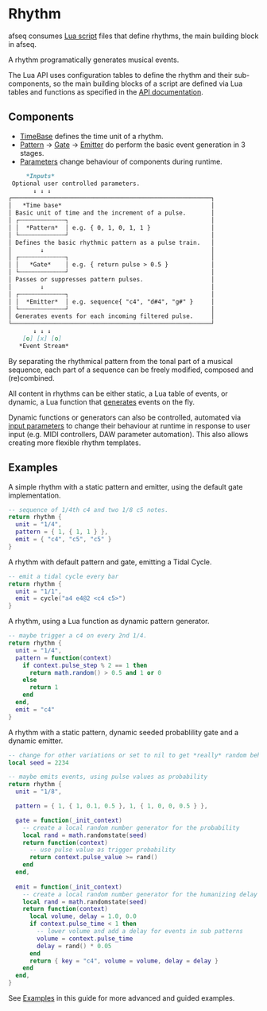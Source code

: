 # Rhythm 

afseq consumes [Lua script](https://www.lua.org/) files that define rhythms, the main building block in afseq.

A rhythm programatically generates musical events. 

The Lua API uses configuration tables to define the rhythm and their sub-components, so the main building blocks of a script are defined via Lua tables and functions as specified in the [API documentation](../API/).


## Components

- [TimeBase](./timebase.md) defines the time unit of a rhythm.
- [Pattern](./pattern.md) -> [Gate](./gate.md) -> [Emitter](./emitter.md) do perform the basic event generation in 3 stages.
- [Parameters](./parameters.md) change behaviour of components during runtime.

```md
     *Inputs*
 Optional user controlled parameters.
       ↓ ↓ ↓
┌────────────────────────────────────────────────────────┐ 
│   *Time base*                                          │
│ Basic unit of time and the increment of a pulse.       │
│ ┌┄┄┄┄┄┄┄┄┄┄┄┄┄┐                                        │
│ │  *Pattern*  │ e.g. { 0, 1, 0, 1, 1 }                 │
│ └┄┄┄┄┄┄┄┄┄┄┄┄┄┘                                        │
│ Defines the basic rhythmic pattern as a pulse train.   │
│        ↓                                               │
│ ┌┄┄┄┄┄┄┄┄┄┄┄┄┄┐                                        │
│ │   *Gate*    │ e.g. { return pulse > 0.5 }            │
│ └┄┄┄┄┄┄┄┄┄┄┄┄┄┘                                        │
│ Passes or suppresses pattern pulses.                   │
│        ↓                                               │
│ ┌┄┄┄┄┄┄┄┄┄┄┄┄┄┐                                        │
│ │  *Emitter*  │ e.g. sequence{ "c4", "d#4", "g#" }     │
│ └┄┄┄┄┄┄┄┄┄┄┄┄┄┘                                        │
│ Generates events for each incoming filtered pulse.     │
└────────────────────────────────────────────────────────┘
       ↓ ↓ ↓
    [o] [x] [o] 
   *Event Stream*
```

By separating the rhythmical pattern from the tonal part of a musical sequence, each part of a sequence can be freely modified, composed and (re)combined.

All content in rhythms can be either static, a Lua table of events, or dynamic, a Lua function that [generates](../extras/generators.md) events on the fly. 

Dynamic functions or generators can also be controlled, automated via [input parameters](./parameters.md) to change their behaviour at runtime in response to user input (e.g. MIDI controllers, DAW parameter automation). This also allows creating more flexible rhythm templates. 


## Examples

A simple rhythm with a static pattern and emitter, using the default gate implementation.

```lua
-- sequence of 1/4th c4 and two 1/8 c5 notes.
return rhythm {
  unit = "1/4",
  pattern = { 1, { 1, 1 } },
  emit = { "c4", "c5", "c5" }
}
```

A rhythm with default pattern and gate, emitting a Tidal Cycle.

```lua
-- emit a tidal cycle every bar
return rhythm {
  unit = "1/1",
  emit = cycle("a4 e4@2 <c4 c5>")
}
```

A rhythm, using a Lua function as dynamic pattern generator.

```lua
-- maybe trigger a c4 on every 2nd 1/4.
return rhythm {
  unit = "1/4",
  pattern = function(context) 
    if context.pulse_step % 2 == 1 then
      return math.random() > 0.5 and 1 or 0
    else
      return 1
    end 
  end,
  emit = "c4"
}
```

A rhythm with a static pattern, dynamic seeded probablility gate and a dynamic emitter.

```lua
-- change for other variations or set to nil to get *really* random behavior 
local seed = 2234

-- maybe emits events, using pulse values as probability
return rhythm {
  unit = "1/8",

  pattern = { 1, { 1, 0.1, 0.5 }, 1, { 1, 0, 0, 0.5 } },

  gate = function(_init_context)
    -- create a local random number generator for the probability
    local rand = math.randomstate(seed)
    return function(context)
      -- use pulse value as trigger probability
      return context.pulse_value >= rand() 
    end
  end,
  
  emit = function(_init_context)
    -- create a local random number generator for the humanizing delay
    local rand = math.randomstate(seed)
    return function(context)
      local volume, delay = 1.0, 0.0
      if context.pulse_time < 1 then
        -- lower volume and add a delay for events in sub patterns
        volume = context.pulse_time
        delay = rand() * 0.05
      end
      return { key = "c4", volume = volume, delay = delay }
    end
  end,
}
```

See [Examples](../examples/README.md) in this guide for more advanced and guided examples.
